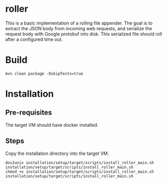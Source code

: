 # roller
This is a basic implementation of a rolling file appender. The goal is to extract the JSON body from incoming web requests, and serialize the request body with Google protobuf into disk. This serialized file should roll after a configured time out.

# Build
`mvn clean package -DskipTests=true`

# Installation
## Pre-requisites
The target VM should have docker installed.

## Steps
Copy the installation directory into the target VM.
```
dos2unix installation/setup/target/scripts/install_roller_main.sh installation/setup/target/scripts/install_roller_main.sh
chmod +x installation/setup/target/scripts/install_roller_main.sh
installation/setup/target/scripts/install_roller_main.sh
```
